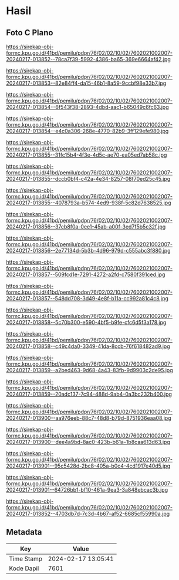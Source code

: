 # Hasil

## Foto C Plano

https://sirekap-obj-formc.kpu.go.id/41bd/pemilu/pdpr/76/02/02/10/02/7602021002007-20240217-013852--78ca7f39-5992-4386-ba65-369e6664af42.jpg

https://sirekap-obj-formc.kpu.go.id/41bd/pemilu/pdpr/76/02/02/10/02/7602021002007-20240217-013853--82e84ff4-da15-46b1-8a59-9ccbf98e33b7.jpg

https://sirekap-obj-formc.kpu.go.id/41bd/pemilu/pdpr/76/02/02/10/02/7602021002007-20240217-013854--6f543f38-2893-4dbd-aac1-b65049c6fc63.jpg

https://sirekap-obj-formc.kpu.go.id/41bd/pemilu/pdpr/76/02/02/10/02/7602021002007-20240217-013854--e4c0a306-268e-4770-82b9-3ff129efe980.jpg

https://sirekap-obj-formc.kpu.go.id/41bd/pemilu/pdpr/76/02/02/10/02/7602021002007-20240217-013855--31fc15b4-4f3e-4d5c-ae70-ea05ed7ab58c.jpg

https://sirekap-obj-formc.kpu.go.id/41bd/pemilu/pdpr/76/02/02/10/02/7602021002007-20240217-013855--dccb0bf4-c42a-4e34-8257-08f70ed25c45.jpg

https://sirekap-obj-formc.kpu.go.id/41bd/pemilu/pdpr/76/02/02/10/02/7602021002007-20240217-013855--4078793a-b574-4ed9-938f-5c82d7638525.jpg

https://sirekap-obj-formc.kpu.go.id/41bd/pemilu/pdpr/76/02/02/10/02/7602021002007-20240217-013856--37cb8f0a-0ee1-45ab-a00f-3ed7f5b5c32f.jpg

https://sirekap-obj-formc.kpu.go.id/41bd/pemilu/pdpr/76/02/02/10/02/7602021002007-20240217-013856--2e77134d-5b3b-4d96-979d-c555abc3f880.jpg

https://sirekap-obj-formc.kpu.go.id/41bd/pemilu/pdpr/76/02/02/10/02/7602021002007-20240217-013857--509fcd1e-7291-4272-a2fd-c7580f391ced.jpg

https://sirekap-obj-formc.kpu.go.id/41bd/pemilu/pdpr/76/02/02/10/02/7602021002007-20240217-013857--548dd708-3d49-4e8f-b11a-cc992a81c4c8.jpg

https://sirekap-obj-formc.kpu.go.id/41bd/pemilu/pdpr/76/02/02/10/02/7602021002007-20240217-013858--5c70b300-e590-4bf5-b9fe-cfc6d5f3a178.jpg

https://sirekap-obj-formc.kpu.go.id/41bd/pemilu/pdpr/76/02/02/10/02/7602021002007-20240217-013858--c49c4da0-3349-41da-8ccb-76f618482ad9.jpg

https://sirekap-obj-formc.kpu.go.id/41bd/pemilu/pdpr/76/02/02/10/02/7602021002007-20240217-013859--a2bed463-9d68-4a43-83fb-9d9903c2de95.jpg

https://sirekap-obj-formc.kpu.go.id/41bd/pemilu/pdpr/76/02/02/10/02/7602021002007-20240217-013859--20adc137-7c94-488d-9ab4-0a3bc232b400.jpg

https://sirekap-obj-formc.kpu.go.id/41bd/pemilu/pdpr/76/02/02/10/02/7602021002007-20240217-013900--aa976eeb-88c7-48d8-b79d-8751936eaa08.jpg

https://sirekap-obj-formc.kpu.go.id/41bd/pemilu/pdpr/76/02/02/10/02/7602021002007-20240217-013900--dee4a9bd-8ac0-423b-b61a-1b8caa613d63.jpg

https://sirekap-obj-formc.kpu.go.id/41bd/pemilu/pdpr/76/02/02/10/02/7602021002007-20240217-013901--95c5428d-2bc8-405a-b0c4-4cd1917e40d5.jpg

https://sirekap-obj-formc.kpu.go.id/41bd/pemilu/pdpr/76/02/02/10/02/7602021002007-20240217-013901--64726bb1-bf10-461a-9ea3-3a848ebcac3b.jpg

https://sirekap-obj-formc.kpu.go.id/41bd/pemilu/pdpr/76/02/02/10/02/7602021002007-20240217-013852--4703db7d-7c3d-4b67-af52-6685cf55990a.jpg


## Metadata

| Key        | Value               |
| ---------- | ------------------- |
| Time Stamp | 2024-02-17 13:05:41 |
| Kode Dapil | 7601                |



